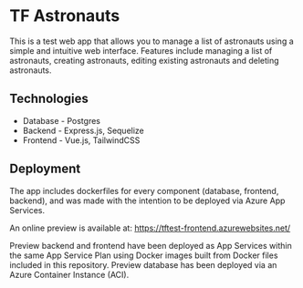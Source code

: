 # TF Astronauts
This is a test web app that allows you to manage a list of astronauts using a simple and intuitive web interface. Features include managing a list of astronauts, creating astronauts, editing existing astronauts and deleting astronauts.  

## Technologies
- Database - Postgres
- Backend - Express.js, Sequelize
- Frontend - Vue.js, TailwindCSS

## Deployment
The app includes dockerfiles for every component (database, frontend, backend), and was made with the intention to be deployed via Azure App Services. 

An online preview is available at:
https://tftest-frontend.azurewebsites.net/

Preview backend and frontend have been deployed as App Services within the same App Service Plan using Docker images built from Docker files included in this repository. Preview database has been deployed via an Azure Container Instance (ACI). 

